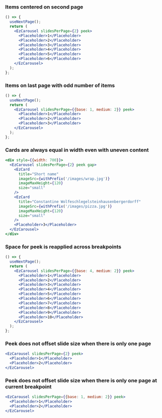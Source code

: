 ### Items centered on second page

```jsx
() => {
  useNextPage();
  return (
    <EzCarousel slidesPerPage={2} peek>
      <Placeholder>1</Placeholder>
      <Placeholder>2</Placeholder>
      <Placeholder>3</Placeholder>
      <Placeholder>4</Placeholder>
      <Placeholder>5</Placeholder>
      <Placeholder>6</Placeholder>
    </EzCarousel>
  );
};
```

### Items on last page with odd number of items

```jsx
() => {
  useNextPage();
  return (
    <EzCarousel slidesPerPage={{base: 1, medium: 2}} peek>
      <Placeholder>1</Placeholder>
      <Placeholder>2</Placeholder>
      <Placeholder>3</Placeholder>
    </EzCarousel>
  );
};
```

### Cards are always equal in width even with uneven content

```jsx
<div style={{width: 700}}>
  <EzCarousel slidesPerPage={2} peek gap>
    <EzCard
      title="Short name"
      imageSrc={withPrefix('/images/wrap.jpg')}
      imageMaxHeight={120}
      size="small"
    />
    <EzCard
      title="Constantine Wolfeschlegelsteinhausenbergerdorff"
      imageSrc={withPrefix('/images/pizza.jpg')}
      imageMaxHeight={120}
      size="small"
    />
    <Placeholder>3</Placeholder>
  </EzCarousel>
</div>
```

### Space for peek is reapplied across breakpoints

```jsx
() => {
  useNextPage();
  return (
    <EzCarousel slidesPerPage={{base: 4, medium: 2}} peek>
      <Placeholder>1</Placeholder>
      <Placeholder>2</Placeholder>
      <Placeholder>3</Placeholder>
      <Placeholder>4</Placeholder>
      <Placeholder>5</Placeholder>
      <Placeholder>6</Placeholder>
      <Placeholder>7</Placeholder>
      <Placeholder>8</Placeholder>
      <Placeholder>9</Placeholder>
      <Placeholder>10</Placeholder>
    </EzCarousel>
  );
};
```

### Peek does not offset slide size when there is only one page

```jsx
<EzCarousel slidesPerPage={2} peek>
  <Placeholder>1</Placeholder>
  <Placeholder>2</Placeholder>
</EzCarousel>
```

### Peek does not offset slide size when there is only one page at current breakpoint

```jsx
<EzCarousel slidesPerPage={{base: 1, medium: 2}} peek>
  <Placeholder>1</Placeholder>
  <Placeholder>2</Placeholder>
</EzCarousel>
```
